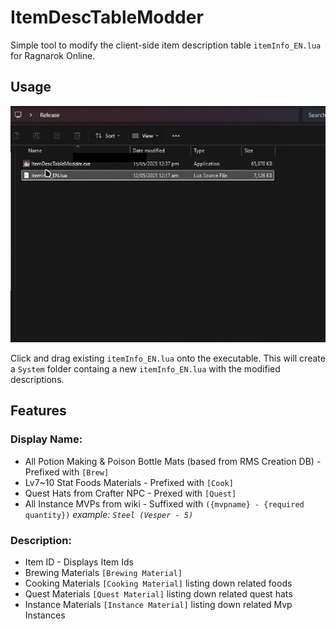 # ItemDescTableModder

Simple tool to modify the client-side item description table `itemInfo_EN.lua` for Ragnarok Online.

## Usage
![Usage](Misc/Doc/how-to-use.gif)

Click and drag existing `itemInfo_EN.lua` onto the executable.
This will create a `System` folder containg a new `itemInfo_EN.lua` with the modified descriptions.

## Features
### Display Name:
- All Potion Making & Poison Bottle Mats (based from RMS Creation DB) - Prefixed with `[Brew]`
- Lv7~10 Stat Foods Materials - Prefixed with `[Cook]`
- Quest Hats from Crafter NPC - Prexed with `[Quest]`
- All Instance MVPs from wiki - Suffixed with `({mvpname} - {required quantity})` *example: `Steel (Vesper - 5)`*

### Description:
- Item ID - Displays Item Ids
- Brewing Materials `[Brewing Material]`
- Cooking Materials `[Cooking Material]` listing down related foods
- Quest Materials `[Quest Material]` listing down related quest hats
- Instance Materials `[Instance Material]` listing down related Mvp Instances
